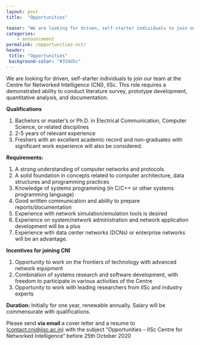 ```yaml
---
layout: post
title:  "Opportunities"

teaser: "We are looking for driven, self-starter individuals to join our team at the Centre for Networked Intelligence (CNI), IISc. This role requires a demonstrated ability to conduct literature survey, prototype development, quantitative analysis, and documentation." 
categories:
    - announcement
permalink: /opportunities-oct/
header:
 title: "Opportunities"
 background-color: "#334d5c"
---
```

We are looking for driven, self-starter individuals to join our team at the Centre for Networked Intelligence (CNI), IISc. This role requires a demonstrated ability to conduct literature survey, prototype development, quantitative analysis, and documentation.  

**Qualifications**

<ol style="list-style-type:decimal;">
    <li>Bachelors or master’s or Ph.D. in Electrical Communication, Computer Science, or related disciplines</li>
    <li>2-5 years of relevant experience</li>
    <li>Freshers with an excellent academic record and non-graduates with significant work experience will also be considered.</li>
</ol>


**Requirements:**

<ol style="list-style-type:decimal;">
    <li>A strong understanding of computer networks and protocols</li>
    <li>A solid foundation in concepts related to computer architecture, data structures and programming practices</li>
    <li>Knowledge of systems programming (in C/C++ or other systems programming language)</li>
    <li>Good written communication and ability to prepare reports/documentation</li>
    <li>Experience with network simulation/emulation tools is desired</li>
    <li>Experience on system/network administration and network application development will be a plus</li>
    <li>Experience with data center networks (DCNs) or enterprise networks will be an advantage.</li>
</ol>


**Incentives for joining CNI**

<ol style="list-style-type:decimal;">
    <li>Opportunity to work on the frontiers of technology with advanced network equipment</li>
    <li>Combination of systems research and software development, with freedom to participate in various activities of the Centre</li>
    <li>Opportunity to work with leading researchers from IISc and industry experts</li>
</ol>


**Duration:** Initially for one year, renewable annually. Salary will be commensurate with qualifications. 

Please send **via email** a cover letter and a resume to ([contact.cni@iisc.ac.in](contact.cni@iisc.ac.in)) with the subject “Opportunities – IISc Centre for Networked Intelligence” before 25th October 2020 
